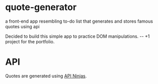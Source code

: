 # quote-generator
a front-end app resembling to-do list that generates and stores famous quotes using api 

Decided to build this simple app to practice DOM manipulations. --
+1 project for the portfolio.

# API

Quotes are generated using [API Ninjas](https://api-ninjas.com/).
